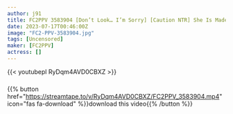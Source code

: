 ```yaml
---
author: j91
title: FC2PPV 3583904 [Don’t Look… I’m Sorry] [Caution NTR] She Is Made To Die With A Magnum Cock In Front Of Her Boyfriend. She’s Got A Big Hole And She’s Loose May She Be Happy Forever
date: 2023-07-17T00:46:00Z
image: "FC2-PPV-3583904.jpg"
tags: [Uncensored]
maker: [FC2PPV]
actress: []
---
```



{{< youtubepl RyDqm4AVD0CBXZ >}}
###

{{% button href="https://streamtape.to/v/RyDqm4AVD0CBXZ/FC2PPV_3583904.mp4" icon="fas fa-download" %}}download this video{{% /button %}}

